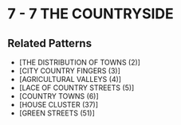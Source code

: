 # 7 - 7 THE COUNTRYSIDE

## Related Patterns

- [THE DISTRIBUTION OF TOWNS (2)]
- [CITY COUNTRY FINGERS (3)]
- [AGRICULTURAL VALLEYS (4)]
- [LACE OF COUNTRY STREETS (5)]
- [COUNTRY TOWNS (6)]
- [HOUSE CLUSTER (37)]
- [GREEN STREETS (51)]
